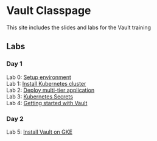 # Vault Classpage

This site includes the slides and labs for the Vault training


## Labs
### Day 1   
Lab 0: [Setup environment](labs/setup/)   
Lab 1: [Install Kubernetes cluster](labs/install-k8s)   
Lab 2: [Deploy multi-tier application](labs/deployments)   
Lab 3: [Kubernetes Secrets](labs/secrets)   
Lab 4: [Getting started with Vault](labs/install-vault)   

### Day 2   
Lab 5: [Install Vault on GKE](labs/install-vault-gke)   
